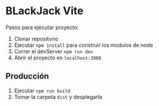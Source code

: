 # BLackJack Vite

Pasos para ejecutar proyecto:

1. Clonar repositorio
2. Ejecutar ``` npm install ``` para construir los modulos de node
3. Correr el devServer ``` npm run dev ```
4. Abrir el proyecto en ``` localhost:3000 ```

## Producción

1. Ejecutar ``` npm run build ```
2. Tomar la carpeta  ``` dist ``` y desplegarla
